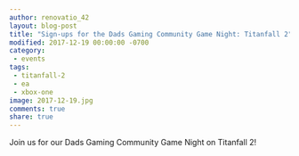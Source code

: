 ```yaml
---
author: renovatio_42
layout: blog-post
title: "Sign-ups for the Dads Gaming Community Game Night: Titanfall 2"
modified: 2017-12-19 00:00:00 -0700
category:
 - events
tags:
 - titanfall-2
 - ea
 - xbox-one
image: 2017-12-19.jpg
comments: true
share: true
---
```


Join us for our Dads Gaming Community Game Night on Titanfall 2!